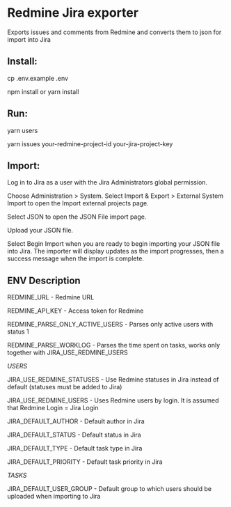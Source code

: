 # Redmine Jira exporter

Exports issues and comments from Redmine and converts them to json for import into Jira

## Install:

cp .env.example .env

npm install or yarn install

## Run:


yarn users

yarn issues your-redmine-project-id your-jira-project-key


## Import:

Log in to Jira as a user with the Jira Administrators global permission.

Choose Administration > System. Select Import & Export > External System Import to open the Import external projects page.

Select JSON to open the JSON File import page.

Upload your JSON file.

Select Begin Import when you are ready to begin importing your JSON file into Jira. The importer will display updates as the import progresses, then a success message when the import is complete.



## ENV Description

REDMINE_URL - Redmine URL

REDMINE_API_KEY - Access token for Redmine

REDMINE_PARSE_ONLY_ACTIVE_USERS - Parses only active users with status 1

REDMINE_PARSE_WORKLOG - Parses the time spent on tasks, works only together with JIRA_USE_REDMINE_USERS

*USERS*

JIRA_USE_REDMINE_STATUSES - Use Redmine statuses in Jira instead of default (statuses must be added to Jira)

JIRA_USE_REDMINE_USERS - Uses Redmine users by login. It is assumed that Redmine Login = Jira Login

JIRA_DEFAULT_AUTHOR - Default author in Jira

JIRA_DEFAULT_STATUS - Default status in Jira

JIRA_DEFAULT_TYPE - Default task type in Jira

JIRA_DEFAULT_PRIORITY - Default task priority in Jira

*TASKS*

JIRA_DEFAULT_USER_GROUP - Default group to which users should be uploaded when importing to Jira


